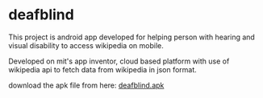 deafblind
=========
This project is android app developed for helping person with hearing and visual
disability to access wikipedia on mobile.

Developed on mit's app inventor, cloud based platform with use of wikipedia api to
fetch data from wikipedia in json format.

  
  download the apk file from here: <a href="https://drive.google.com/file/d/0B-SHu3jEjt4EbFRHTjAtSm5NZFU/edit?usp=sharing" target="_blank"> deafblind.apk </a>

